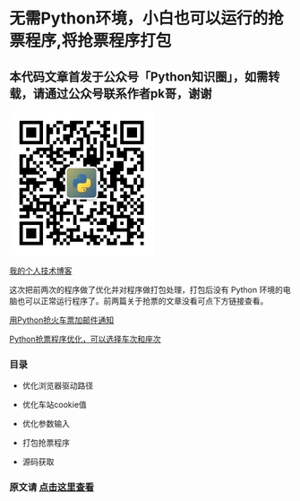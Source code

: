 # 无需Python环境，小白也可以运行的抢票程序,将抢票程序打包


## 本代码文章首发于公众号「Python知识圈」，如需转载，请通过公众号联系作者pk哥，谢谢

![公众号](https://github.com/Brucepk/pk.github.io/blob/master/gzh.jpg)

[我的个人技术博客](https://www.pyzhishiquan.com/)

这次把前两次的程序做了优化并对程序做打包处理，打包后没有 Python 环境的电脑也可以正常运行程序了。前两篇关于抢票的文章没看可点下方链接查看。

[用Python抢火车票加邮件通知](https://mp.weixin.qq.com/s?__biz=MzU4NjUxMDk5Mg==&mid=2247484924&idx=1&sn=b9d1e91f48208b21aded7a2a5bb5a075&chksm=fdfb6203ca8ceb15e068a1e05cce009a408d369353eed644b35d42f715f1f392be99bd328285&token=1637290204&lang=zh_CN#rd)

[Python抢票程序优化，可以选择车次和座次](https://mp.weixin.qq.com/s?__biz=MzU4NjUxMDk5Mg==&mid=2247484965&idx=1&sn=f7aae7334a6aa42c969fc284522754eb&chksm=fdfb61daca8ce8cc98e1eb6748ea39070338a1b946d99d357e801635881f497c2a5fefecdc52&token=1637290204&lang=zh_CN#rd)

### 目录
- 优化浏览器驱动路径

- 优化车站cookie值

- 优化参数输入

- 打包抢票程序

- 源码获取


### 原文请 [点击这里查看](https://mp.weixin.qq.com/s?__biz=MzU4NjUxMDk5Mg==&mid=2247484997&idx=1&sn=34d40b8efeec6eb6543b1150eeb7c9b5&chksm=fdfb61baca8ce8ac89a58c9f187f0f5a1dc198f699aecbdcc69c9683de9976e2b91f859c21c9&token=1637290204&lang=zh_CN#rd)
